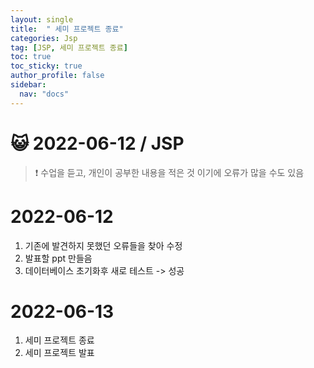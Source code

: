 ```yaml
---
layout: single
title:  " 세미 프로젝트 종료"
categories: Jsp
tag: [JSP, 세미 프로젝트 종료]
toc: true
toc_sticky: true
author_profile: false
sidebar:
  nav: "docs"
---
```


# 😺 2022-06-12 / JSP

<!--Quote-->
> ❗ 수업을 듣고, 개인이 공부한 내용을 적은 것 이기에 오류가 많을 수도 있음


# 2022-06-12

1. 기존에 발견하지 못했던 오류들을 찾아 수정
2. 발표할 ppt 만들음
3. 데이터베이스 초기화후 새로 테스트 -> 성공

# 2022-06-13
1. 세미 프로젝트 종료
2. 세미 프로젝트 발표